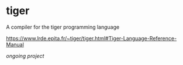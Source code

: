 # tiger

A compiler for the tiger programming language

https://www.lrde.epita.fr/~tiger/tiger.html#Tiger-Language-Reference-Manual

*ongoing project*
